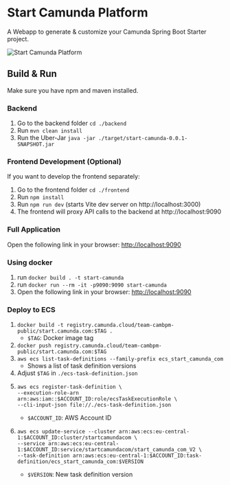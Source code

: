 # Start Camunda Platform

A Webapp to generate & customize your Camunda Spring Boot Starter project.

![Start Camunda Platform](./screenshot.png)

## Build & Run

Make sure you have npm and maven installed.

### Backend
1. Go to the backend folder `cd ./backend`
2. Run `mvn clean install`
3. Run the Uber-Jar `java -jar ./target/start-camunda-0.0.1-SNAPSHOT.jar`

### Frontend Development (Optional)
If you want to develop the frontend separately:
1. Go to the frontend folder `cd ./frontend`
2. Run `npm install`
3. Run `npm run dev` (starts Vite dev server on http://localhost:3000)
4. The frontend will proxy API calls to the backend at http://localhost:9090

### Full Application
Open the following link in your browser: [http://localhost:9090](http://localhost:9090)

### Using docker
1. run `docker build . -t start-camunda`
2. run `docker run --rm -it -p9090:9090 start-camunda`
3. Open the following link in your browser: [http://localhost:9090](http://localhost:9090)

### Deploy to ECS

1. `docker build -t registry.camunda.cloud/team-cambpm-public/start.camunda.com:$TAG .`
   * `$TAG`: Docker image tag
2. `docker push registry.camunda.cloud/team-cambpm-public/start.camunda.com:$TAG`
3. `aws ecs list-task-definitions --family-prefix ecs_start_camunda_com`
   * Shows a list of task definition versions
4. Adjust `$TAG` in `./ecs-task-definition.json` 
5. ```
   aws ecs register-task-definition \
   --execution-role-arn arn:aws:iam::$ACCOUNT_ID:role/ecsTaskExecutionRole \
   --cli-input-json file://./ecs-task-definition.json
   ```
   * `$ACCOUNT_ID`: AWS Account ID
6. ```
   aws ecs update-service --cluster arn:aws:ecs:eu-central-1:$ACCOUNT_ID:cluster/startcamundacom \
   --service arn:aws:ecs:eu-central-1:$ACCOUNT_ID:service/startcamundacom/start_camunda_com_V2 \
   --task-definition arn:aws:ecs:eu-central-1:$ACCOUNT_ID:task-definition/ecs_start_camunda_com:$VERSION
   ```
   * `$VERSION`: New task definition version
